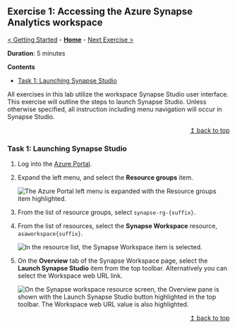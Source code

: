 ## Exercise 1: Accessing the Azure Synapse Analytics workspace

[< Getting Started](../exercises/getting_started.md#getting-started) - **[Home](https://github.com/tayganr/MCW-Azure-Synapse-Analytics-and-AI#azure-synapse-analytics-and-ai-hands-on-lab)** - [Next Exercise >](../exercises/exercise02.md#exercise-2-create-and-populate-the-supporting-tables-in-the-sql-pool)

**Duration**: 5 minutes

**Contents**
* [Task 1: Launching Synapse Studio](#task-1-launching-synapse-studio)

All exercises in this lab utilize the workspace Synapse Studio user interface. This exercise will outline the steps to launch Synapse Studio. Unless otherwise specified, all instruction including menu navigation will occur in Synapse Studio.

<div align="right"><a href="#exercise-1-accessing-the-azure-synapse-analytics-workspace">↥ back to top</a></div>

### Task 1: Launching Synapse Studio

1. Log into the [Azure Portal](https://portal.azure.com).

2. Expand the left menu, and select the **Resource groups** item.
  
    ![The Azure Portal left menu is expanded with the Resource groups item highlighted.](https://raw.githubusercontent.com/microsoft/MCW-Azure-Synapse-Analytics-and-AI/master/Hands-on%20lab/media/azureportal_leftmenu_resourcegroups.png "Azure Portal Resource Groups menu item")

3. From the list of resource groups, select `synapse-rg-{suffix}`.
  
4. From the list of resources, select the **Synapse Workspace** resource, `asaworkspace{suffix}`.
  
    ![In the resource list, the Synapse Workspace item is selected.](https://raw.githubusercontent.com/microsoft/MCW-Azure-Synapse-Analytics-and-AI/master/Hands-on%20lab/media/resourcelist_synapseworkspace.png "The resource group listing")

5. On the **Overview** tab of the Synapse Workspace page, select the **Launch Synapse Studio** item from the top toolbar. Alternatively you can select the Workspace web URL link.

    ![On the Synapse workspace resource screen, the Overview pane is shown with the Launch Synapse Studio button highlighted in the top toolbar. The Workspace web URL value is also highlighted.](https://raw.githubusercontent.com/microsoft/MCW-Azure-Synapse-Analytics-and-AI/master/Hands-on%20lab/media/workspaceresource_launchsynapsestudio.png "Launching Synapse Studio")

<div align="right"><a href="#exercise-1-accessing-the-azure-synapse-analytics-workspace">↥ back to top</a></div>